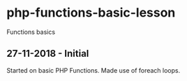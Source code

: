 # php-functions-basic-lesson
Functions basics

## 27-11-2018 - Initial

Started on basic PHP Functions.
Made use of foreach loops.

